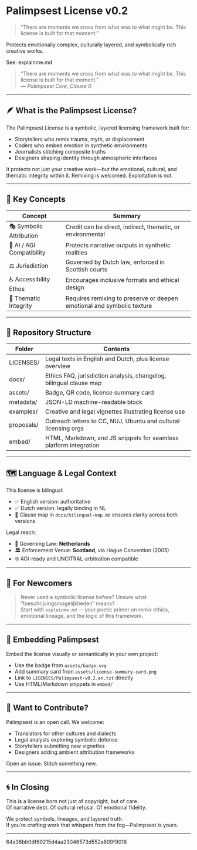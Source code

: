 # Palimpsest License v0.2

> “There are moments we cross from what was to what might be. This license is built for that moment.”

Protects emotionally complex, culturally layered, and symbolically rich creative works.

See: explainme.md

> “There are moments we cross from what was to what might be. This license is built for that moment.”  
> — *Palimpsest Core, Clause 0*

---

## 🪶 What is the Palimpsest License?

The Palimpsest License is a symbolic, layered licensing framework built for:

- Storytellers who remix trauma, myth, or displacement
- Coders who embed emotion in synthetic environments
- Journalists stitching composite truths
- Designers shaping identity through atmospheric interfaces

It protects not just your creative work—but the emotional, cultural, and thematic integrity within it. Remixing is welcomed. Exploitation is not.

---

## 🔑 Key Concepts

| Concept                  | Summary                                                                |
| ------------------------ | ---------------------------------------------------------------------- |
| 🎭 Symbolic Attribution   | Credit can be direct, indirect, thematic, or environmental             |
| 🧠 AI / AGI Compatibility | Protects narrative outputs in synthetic realities                      |
| ⚖️ Jurisdiction           | Governed by Dutch law, enforced in Scottish courts                     |
| ♿ Accessibility Ethos    | Encourages inclusive formats and ethical design                        |
| 🔄 Thematic Integrity     | Requires remixing to preserve or deepen emotional and symbolic texture |

---

## 📁 Repository Structure

| Folder     | Contents                                                           |
| ---------- | ------------------------------------------------------------------ |
| LICENSES/  | Legal texts in English and Dutch, plus license overview            |
| docs/      | Ethics FAQ, jurisdiction analysis, changelog, bilingual clause map |
| assets/    | Badge, QR code, license summary card                               |
| metadata/  | JSON-LD machine-readable block                                     |
| examples/  | Creative and legal vignettes illustrating license use              |
| proposals/ | Outreach letters to CC, NUJ, Ubuntu and cultural licensing orgs    |
| embed/     | HTML, Markdown, and JS snippets for seamless platform integration  |

---

## 🗺️ Language & Legal Context

This license is bilingual:  
- ✅ English version: authoritative  
- ✅ Dutch version: legally binding in NL  
- 📜 Clause map in `docs/bilingual-map.md` ensures clarity across both versions

Legal reach:
- 🧭 Governing Law: **Netherlands**  
- 🏛 Enforcement Venue: **Scotland**, via Hague Convention (2005)  
- 🌐 AGI-ready and UNCITRAL-arbitration compatible

---

## 📖 For Newcomers

> Never used a symbolic license before? Unsure what “toeschrijvingsmogelijkheden” means?  
Start with `explainme.md` — your poetic primer on remix ethics, emotional lineage, and the logic of this framework.

---

## 🧬 Embedding Palimpsest

Embed the license visually or semantically in your own project:

- Use the badge from `assets/badge.svg`
- Add summary card from `assets/license-summary-card.png`
- Link to `LICENSES/Palimpsest-v0.2.en.txt` directly
- Use HTML/Markdown snippets in `embed/`

---

## 💌 Want to Contribute?

Palimpsest is an open call. We welcome:

- Translators for other cultures and dialects
- Legal analysts exploring symbolic defense
- Storytellers submitting new vignettes
- Designers adding ambient attribution frameworks

Open an issue. Stitch something new.

---

## 🌀 In Closing

This is a license born not just of copyright, but of care.  
Of narrative debt. Of cultural refusal. Of emotional fidelity.

We protect symbols, lineages, and layered truth.  
If you’re crafting work that whispers from the fog—Palimpsest is yours.

---
64a36bb0df69215d4aa23046573d552a609f9016
